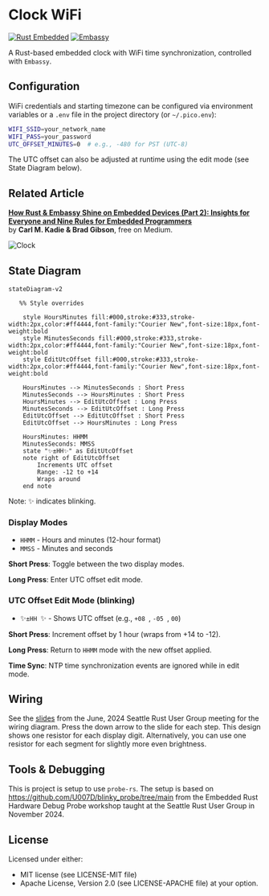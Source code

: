 # Clock WiFi

[![Rust Embedded](https://img.shields.io/badge/Rust-Embedded-blue?style=flat-square)](https://www.rust-lang.org/) [![Embassy](https://img.shields.io/badge/Framework-Embassy-orange?style=flat-square)](https://embassy.dev/)

A Rust-based embedded clock with WiFi time synchronization, controlled with `Embassy`.

## Configuration

WiFi credentials and starting timezone can be configured via environment variables or a `.env` file in the project directory (or `~/.pico.env`):

```bash
WIFI_SSID=your_network_name
WIFI_PASS=your_password
UTC_OFFSET_MINUTES=0  # e.g., -480 for PST (UTC-8)
```

The UTC offset can also be adjusted at runtime using the edit mode (see State Diagram below).

## Related Article

**[How Rust & Embassy Shine on Embedded Devices (Part 2): Insights for Everyone and Nine Rules for Embedded Programmers](https://medium.com/@carlmkadie/how-rust-embassy-shine-on-embedded-devices-part-2-aad1adfccf72)**  
by **Carl M. Kadie & Brad Gibson**, free on Medium.

![Clock](clock.jpg)

## State Diagram

```mermaid
stateDiagram-v2

   %% Style overrides

    style HoursMinutes fill:#000,stroke:#333,stroke-width:2px,color:#ff4444,font-family:"Courier New",font-size:18px,font-weight:bold
    style MinutesSeconds fill:#000,stroke:#333,stroke-width:2px,color:#ff4444,font-family:"Courier New",font-size:18px,font-weight:bold
    style EditUtcOffset fill:#000,stroke:#333,stroke-width:2px,color:#ff4444,font-family:"Courier New",font-size:18px,font-weight:bold

    HoursMinutes --> MinutesSeconds : Short Press
    MinutesSeconds --> HoursMinutes : Short Press
    HoursMinutes --> EditUtcOffset : Long Press
    MinutesSeconds --> EditUtcOffset : Long Press
    EditUtcOffset --> EditUtcOffset : Short Press
    EditUtcOffset --> HoursMinutes : Long Press

    HoursMinutes: HHMM
    MinutesSeconds: MMSS
    state "✨±HH✨" as EditUtcOffset
    note right of EditUtcOffset
        Increments UTC offset
        Range: -12 to +14
        Wraps around
    end note

```

Note: ✨ indicates blinking.

### Display Modes

* `HHMM` - Hours and minutes (12-hour format)
* `MMSS` - Minutes and seconds

**Short Press**: Toggle between the two display modes.

**Long Press**: Enter UTC offset edit mode.

### UTC Offset Edit Mode (blinking)

<!-- markdownlint-disable MD038 -->
* ✨`±HH `✨ - Shows UTC offset (e.g., `+08 `, `-05 `, ` 00 `)

**Short Press**: Increment offset by 1 hour (wraps from +14 to -12).

**Long Press**: Return to `HHMM` mode with the new offset applied.

**Time Sync**: NTP time synchronization events are ignored while in edit mode.

## Wiring

See the [slides](https://slides.com/u007d/srug-2024-06#/6) from the June, 2024 Seattle Rust User Group meeting for the wiring diagram. Press the down arrow to the slide for each step. This design shows one resistor for each display digit. Alternatively, you can use one resistor for each segment for slightly more even
brightness.

## Tools & Debugging

This is project is setup to use `probe-rs`. The setup is based on
<https://github.com/U007D/blinky_probe/tree/main> from the
Embedded Rust Hardware Debug Probe workshop taught at the
Seattle Rust User Group in November 2024.

## License

Licensed under either:

* MIT license (see LICENSE-MIT file)
* Apache License, Version 2.0 (see LICENSE-APACHE file)
  at your option.
